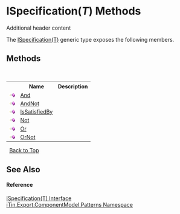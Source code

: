 # ISpecification(*T*) Methods
Additional header content 

The <a href="T_iTin_Export_ComponentModel_Patterns_ISpecification_1">ISpecification(T)</a> generic type exposes the following members.


## Methods
&nbsp;<table><tr><th></th><th>Name</th><th>Description</th></tr><tr><td>![Public method](media/pubmethod.gif "Public method")</td><td><a href="M_iTin_Export_ComponentModel_Patterns_ISpecification_1_And">And</a></td><td /></tr><tr><td>![Public method](media/pubmethod.gif "Public method")</td><td><a href="M_iTin_Export_ComponentModel_Patterns_ISpecification_1_AndNot">AndNot</a></td><td /></tr><tr><td>![Public method](media/pubmethod.gif "Public method")</td><td><a href="M_iTin_Export_ComponentModel_Patterns_ISpecification_1_IsSatisfiedBy">IsSatisfiedBy</a></td><td /></tr><tr><td>![Public method](media/pubmethod.gif "Public method")</td><td><a href="M_iTin_Export_ComponentModel_Patterns_ISpecification_1_Not">Not</a></td><td /></tr><tr><td>![Public method](media/pubmethod.gif "Public method")</td><td><a href="M_iTin_Export_ComponentModel_Patterns_ISpecification_1_Or">Or</a></td><td /></tr><tr><td>![Public method](media/pubmethod.gif "Public method")</td><td><a href="M_iTin_Export_ComponentModel_Patterns_ISpecification_1_OrNot">OrNot</a></td><td /></tr></table>&nbsp;
<a href="#ispecification(*t*)-methods">Back to Top</a>

## See Also


#### Reference
<a href="T_iTin_Export_ComponentModel_Patterns_ISpecification_1">ISpecification(T) Interface</a><br /><a href="N_iTin_Export_ComponentModel_Patterns">iTin.Export.ComponentModel.Patterns Namespace</a><br />